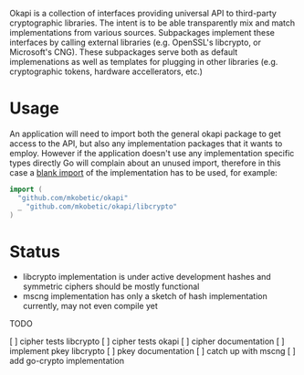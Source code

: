 Okapi is a collection of interfaces providing universal API to third-party cryptographic libraries. The intent is to be able transparently mix and match implementations from various sources. Subpackages implement these interfaces by calling external libraries (e.g. OpenSSL's libcrypto, or Microsoft's CNG). These subpackages serve both as default implemenations as well as templates for plugging in other libraries (e.g. cryptographic tokens, hardware accellerators, etc.)

Usage
=====

An application will need to import both the general okapi package to get access to the API, but also any implementation packages that it wants to employ. However if the application doesn't use any implementation specific types directly Go will complain about an unused import, therefore in this case a [blank import](http://golang.org/doc/effective_go.html#blank_import) of the implementation has to be used, for example:

```go
import (
  "github.com/mkobetic/okapi"
  _ "github.com/mkobetic/okapi/libcrypto"
)

``` 

Status
======

* libcrypto implementation is under active development hashes and symmetric ciphers should be mostly functional
* mscng implementation has only a sketch of hash implementation currently, may not even compile yet

TODO

 [ ] cipher tests libcrypto
 [ ] cipher tests okapi
 [ ] cipher documentation
 [ ] implement pkey libcrypto
 [ ] pkey documentation
 [ ] catch up with mscng
 [ ] add go-crypto implementation